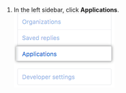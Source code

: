 1. In the left sidebar, click **Applications**.
![Applications tab](/assets/images/help/settings/settings-applications.png)
